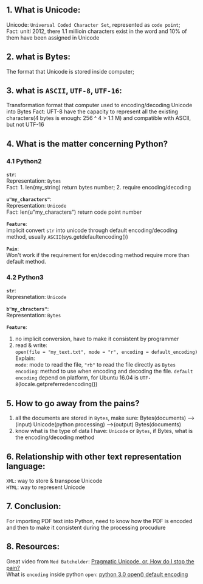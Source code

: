 ## 1. What is Unicode:  
Unicode: `Universal Coded Character Set`, represented as `code point`;  
Fact: unitl 2012, there 1.1 millioin characters exist in the word and 10% of them have been assigned in Unicode  

## 2. what is Bytes:
The format that Unicode is stored inside computer; 

## 3. what is `ASCII`, `UTF-8`, `UTF-16`:  
Transformation format that computer used to encoding/decoding Unicode into Bytes
Fact: UFT-8 have the capacity to represent all the existing characters(4 bytes is enough: 256 ^ 4 > 1.1 M) and compatible with 
ASCII, but not UTF-16

## 4. What is the matter concerning Python?  
### 4.1 Python2  
**`str`**:  
Representation: `Bytes`  
Fact: 1. len(my_string) return bytes number; 2. require encoding/decoding  
  
**`u"my_characters"`**:  
Representation: `Unicode`  
Fact: len(u"my_characters") return code point number

**`Feature`**:  
implicit convert `str` into unicode through default encoding/decoding method, usually `ASCII`(sys.getdefaultencoding())

**`Pain`**:  
Won't work if the requirement for en/decoding method require more than default method.

### 4.2 Python3
**`str`**:  
Represnetation: `Unicode`  
  
**`b"my_chracters"`**:  
Representation: `Bytes`  

**`Feature`**:  
1. no implicit conversion, have to make it consistent by programmer  
2. read & write:  
`open(file = "my_text.txt", mode = "r", encoding = default_encoding)`  
Explain:  
`mode`: mode to read the file, `"rb"` to read the file directly as `Bytes`  
`encoding`: method to use when encoding and decoding the file. `default encoding` depend on platform, for Ubuntu 16.04 is `UTF-8`(locale.getpreferredencoding())  

## 5. How to go away from the pains?  
1. all the documents are stored in `Bytes`, make sure: Bytes(documents) -->(input) Unicode(python processing) -->(output) Bytes(documents)  
2. know what is the type of data I have: `Unicode` or `Bytes`, if Bytes, what is the encoding/decoding method

## 6. Relationship with other text representation language:  
`XML`: way to store & transpose Unicode   
`HTML`: way to represent Unicode   

## 7. Conclusion:  
For importing PDF text into Python, need to know how the PDF is encoded and then to make it consistent during the processing procudure

## 8. Resources:  
Great video from `Ned Batchelder`: [Pragmatic Unicode, or, How do I stop the pain?](https://www.youtube.com/watch?v=sgHbC6udIqc&t=1515s)  
What is `encoding` inside python `open`: [python 3.0 open() default encoding](https://stackoverflow.com/questions/36303919/python-3-0-open-default-encoding)

